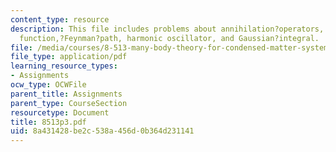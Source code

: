 ```yaml
---
content_type: resource
description: This file includes problems about annihilation?operators, quantum?partition
  function,?Feynman?path, harmonic oscillator, and Gaussian?integral.
file: /media/courses/8-513-many-body-theory-for-condensed-matter-systems-fall-2004/8a431428be2c538a456d0b364d231141_8513p3.pdf
file_type: application/pdf
learning_resource_types:
- Assignments
ocw_type: OCWFile
parent_title: Assignments
parent_type: CourseSection
resourcetype: Document
title: 8513p3.pdf
uid: 8a431428-be2c-538a-456d-0b364d231141
---
```

